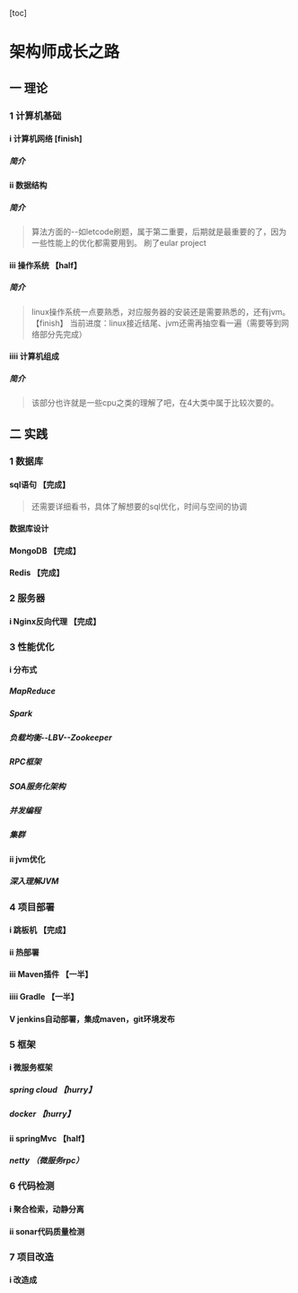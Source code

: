 [toc]
# 架构师成长之路
## 一 理论
### 1 计算机基础

#### i 计算机网络  [finish]
##### 简介

#### ii 数据结构
##### 简介
> 算法方面的--如letcode刷题，属于第二重要，后期就是最重要的了，因为一些性能上的优化都需要用到。
> 刷了eular project

#### iii 操作系统 【half】
##### 简介
> linux操作系统一点要熟悉，对应服务器的安装还是需要熟悉的，还有jvm。【finish】
> 当前进度：linux接近结尾、jvm还需再抽空看一遍（需要等到网络部分先完成）

#### iiii 计算机组成
##### 简介
> 该部分也许就是一些cpu之类的理解了吧，在4大类中属于比较次要的。

## 二 实践

### 1 数据库
#### sql语句 【完成】
> 还需要详细看书，具体了解想要的sql优化，时间与空间的协调
#### 数据库设计 
#### MongoDB 【完成】
#### Redis  【完成】

### 2 服务器
#### i Nginx反向代理 【完成】

### 3 性能优化

#### i 分布式
##### MapReduce
##### Spark
##### 负载均衡--LBV--Zookeeper
##### RPC框架
##### SOA服务化架构
##### 并发编程
##### 集群

#### ii jvm优化
##### 深入理解JVM

### 4 项目部署

#### i 跳板机 【完成】
#### ii 热部署 
#### iii Maven插件 【一半】
#### iiii Gradle 【一半】
#### V jenkins自动部署，集成maven，git环境发布

### 5 框架

#### i 微服务框架
##### spring cloud 【hurry】
##### docker 【hurry】
#### ii springMvc 【half】
##### netty （微服务rpc）

### 6 代码检测
#### i 聚合检索，动静分离
#### ii sonar代码质量检测

### 7 项目改造
#### i 改造成
